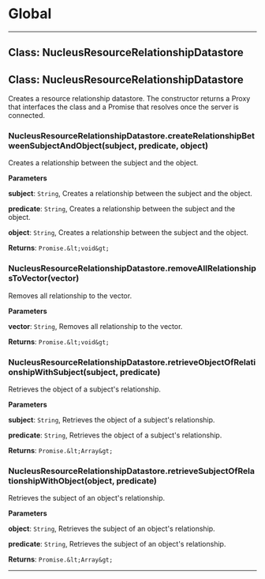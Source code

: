 # Global





* * *

## Class: NucleusResourceRelationshipDatastore



## Class: NucleusResourceRelationshipDatastore
Creates a resource relationship datastore. The constructor returns a Proxy that interfaces the class and a Promise that resolves once
the server is connected.

### NucleusResourceRelationshipDatastore.createRelationshipBetweenSubjectAndObject(subject, predicate, object) 

Creates a relationship between the subject and the object.

**Parameters**

**subject**: `String`, Creates a relationship between the subject and the object.

**predicate**: `String`, Creates a relationship between the subject and the object.

**object**: `String`, Creates a relationship between the subject and the object.

**Returns**: `Promise.&lt;void&gt;`

### NucleusResourceRelationshipDatastore.removeAllRelationshipsToVector(vector) 

Removes all relationship to the vector.

**Parameters**

**vector**: `String`, Removes all relationship to the vector.

**Returns**: `Promise.&lt;void&gt;`

### NucleusResourceRelationshipDatastore.retrieveObjectOfRelationshipWithSubject(subject, predicate) 

Retrieves the object of a subject's relationship.

**Parameters**

**subject**: `String`, Retrieves the object of a subject's relationship.

**predicate**: `String`, Retrieves the object of a subject's relationship.

**Returns**: `Promise.&lt;Array&gt;`

### NucleusResourceRelationshipDatastore.retrieveSubjectOfRelationshipWithObject(object, predicate) 

Retrieves the subject of an object's relationship.

**Parameters**

**object**: `String`, Retrieves the subject of an object's relationship.

**predicate**: `String`, Retrieves the subject of an object's relationship.

**Returns**: `Promise.&lt;Array&gt;`



* * *










